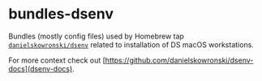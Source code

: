 # bundles-dsenv

Bundles (mostly config files) used by Homebrew tap [`danielskowronski/dsenv`](https://github.com/danielskowronski/homebrew-dsenv) related to installation of DS macOS workstations.

For more context check out [https://github.com/danielskowronski/dsenv-docs](dsenv-docs).
